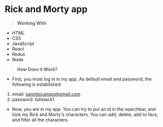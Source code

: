 # Rick and Morty app

> **Working With**
* HTML
* CSS
* JavaScript
* React
* Redux
* Node

> **How Does it Work?**
* First, you must log in in my app. As default email and password, the following is established: 
1. email: sanntiocampo@gmail.com
2. password: fullstack1

* Now, you are in my app. You can try to put an id in the searchbar, and look my Rick and Morty's characters. You can add, delete, add to favs, and filter all the characters.

